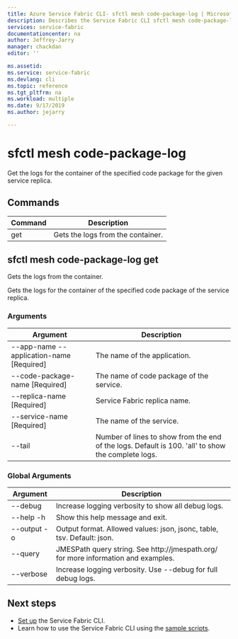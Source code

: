 ```yaml
---
title: Azure Service Fabric CLI- sfctl mesh code-package-log | Microsoft Docs
description: Describes the Service Fabric CLI sfctl mesh code-package-log commands.
services: service-fabric
documentationcenter: na
author: Jeffrey-Jarry
manager: chackdan
editor: ''

ms.assetid: 
ms.service: service-fabric
ms.devlang: cli
ms.topic: reference
ms.tgt_pltfrm: na
ms.workload: multiple
ms.date: 9/17/2019
ms.author: jejarry

---
```


# sfctl mesh code-package-log
Get the logs for the container of the specified code package for the given service replica.

## Commands

|Command|Description|
| --- | --- |
| get | Gets the logs from the container. |

## sfctl mesh code-package-log get
Gets the logs from the container.

Gets the logs for the container of the specified code package of the service replica.

### Arguments

|Argument|Description|
| --- | --- |
| --app-name --application-name [Required] | The name of the application. |
| --code-package-name           [Required] | The name of code package of the service. |
| --replica-name                [Required] | Service Fabric replica name. |
| --service-name                [Required] | The name of the service. |
| --tail | Number of lines to show from the end of the logs. Default is 100. 'all' to show the complete logs. |

### Global Arguments

|Argument|Description|
| --- | --- |
| --debug | Increase logging verbosity to show all debug logs. |
| --help -h | Show this help message and exit. |
| --output -o | Output format.  Allowed values\: json, jsonc, table, tsv.  Default\: json. |
| --query | JMESPath query string. See http\://jmespath.org/ for more information and examples. |
| --verbose | Increase logging verbosity. Use --debug for full debug logs. |


## Next steps
- [Set up](service-fabric-cli.md) the Service Fabric CLI.
- Learn how to use the Service Fabric CLI using the [sample scripts](/azure/service-fabric/scripts/sfctl-upgrade-application).